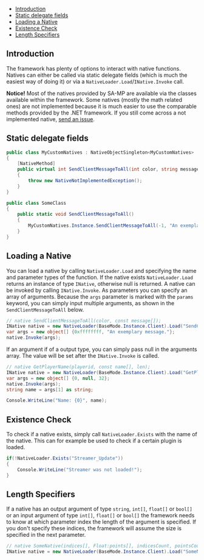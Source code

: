 - [Introduction](#introduction)
- [Static delegate fields](#static-delegate-fields)
- [Loading a Native](#loading-a-native)
- [Existence Check](#existence-check)
- [Length Specifiers](#length-specifiers)

Introduction
------------
The framework has plenty of options to interact with native functions. Natives can either be called via static delegate fields (which is much the easiest way of doing it) or via a `NativeLoader.Load`/`INative.Invoke` call.

**Notice!** Most of the natives provided by SA-MP are available via the classes available within the framework. Some natives (mostly the math related ones) are not implemented because it is much easier to use the comparable methods provided by the .NET framework. If you still come across a not implemented native, [send an issue](https://github.com/ikkentim/SampSharp/issues).

Static delegate fields
------------
``` c#
public class MyCustomNatives : NativeObjectSingleton<MyCustomNatives>
{
    [NativeMethod]
    public virtual int SendClientMessageToAll(int color, string message)
    {
        throw new NativeNotImplementedException();
    }
}

public class SomeClass
{
    public static void SendClientMessageToAll()
    {
        MyCustomNatives.Instance.SendClientMessageToAll(-1, "An exemplary message.");
    }
}
```

Loading a Native
----------------
You can load a native by calling `NativeLoader.Load` and specifying the name and parameter types of the function. If the native exists `NativeLoader.Load` returns an instance of type `INative`, otherwise null is returned. A native can be invoked by calling `INative.Invoke`. As parameters you can specify an array of arguments. Because the `args` parameter is marked with the `params` keyword, you can simply input multiple arguments, as shown in the `SendClientMessageToAll` below.

``` c#
// native SendClientMessageToAll(color, const message[]);
INative native = new NativeLoader(BaseMode.Instance.Client).Load("SendClientMessageToAll", null, new Type[] { typeof(int), typeof(string) });
var args = new object[] {0xffffffff, "An exemplary message."};
native.Invoke(args);
```

If an argument if of a output type, you can simply pass null in the arguments array. The value will be set after the `INative.Invoke` is called.

``` c#
// native GetPlayerName(playerid, const name[], len);
INative native = new NativeLoader(BaseMode.Instance.Client).Load("GetPlayerName", null, new Type[] { typeof(int), typeof(string).MakeByRefType(), typeof(int) });
var args = new object[] {0, null, 32};
native.Invoke(args);
string name = args[1] as string;

Console.WriteLine("Name: {0}", name);
```

Existence Check
---------------
To check if a native exists, simply call `NativeLoader.Exists` with the name of the native. This can for example be used to check if a certain plugin is loaded.

``` c#
if(!NativeLoader.Exists("Streamer_Update"))
{
    Console.WriteLine("Streamer was not loaded!");
}
```

Length Specifiers
-----------------
If a native has an output argument of type `string`, `int[]`, `float[]` or `bool[]` or an input argument of type `int[]`, `float[]` or `bool[]` the framework needs to know at which parameter index the length of the argument is specified. If you don't specify these indices, the framework will assume the size is specified in the next parameter.

``` c#
// native SomeNative(indices[], Float:points[], indicesCount, pointsCount);
INative native = new NativeLoader(BaseMode.Instance.Client).Load("SomeNative", new[] {2, 3}, new Type[] { typeof(int[]), typeof(float[]), typeof(int) });
```